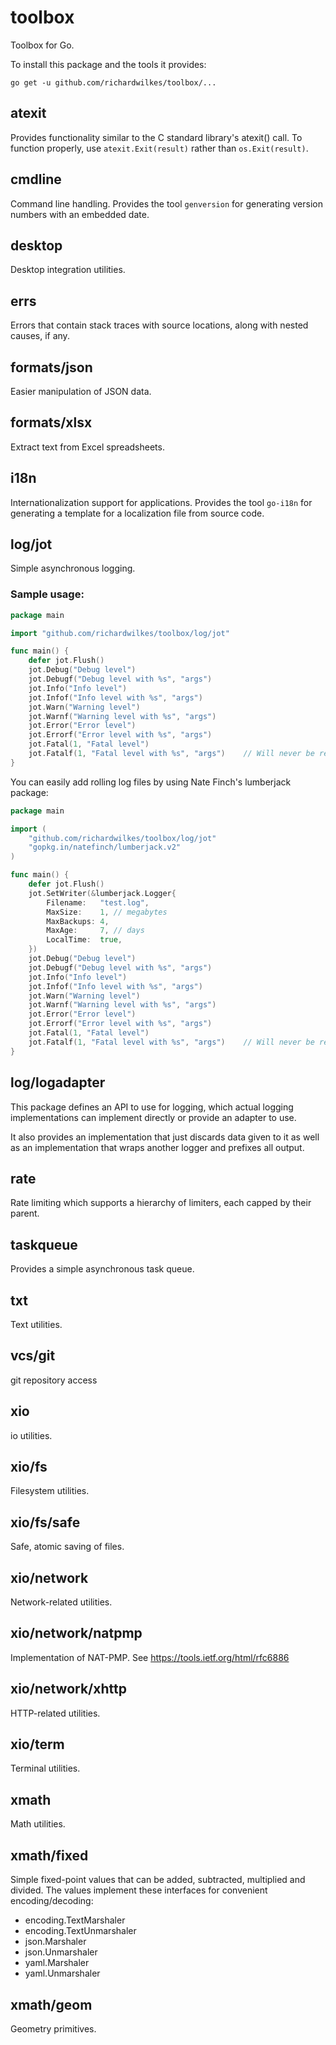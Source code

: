 # toolbox
Toolbox for Go.

To install this package and the tools it provides:
```
go get -u github.com/richardwilkes/toolbox/...
```

## atexit
Provides functionality similar to the C standard library's atexit() call. To
function properly, use `atexit.Exit(result)` rather than `os.Exit(result)`.

## cmdline
Command line handling. Provides the tool `genversion` for generating version
numbers with an embedded date.

## desktop
Desktop integration utilities.

## errs
Errors that contain stack traces with source locations, along with nested
causes, if any.

## formats/json
Easier manipulation of JSON data.

## formats/xlsx
Extract text from Excel spreadsheets.

## i18n
Internationalization support for applications. Provides the tool `go-i18n` for
generating a template for a localization file from source code.

## log/jot
Simple asynchronous logging.

### Sample usage:

```Go
package main

import "github.com/richardwilkes/toolbox/log/jot"

func main() {
    defer jot.Flush()
    jot.Debug("Debug level")
    jot.Debugf("Debug level with %s", "args")
    jot.Info("Info level")
    jot.Infof("Info level with %s", "args")
    jot.Warn("Warning level")
    jot.Warnf("Warning level with %s", "args")
    jot.Error("Error level")
    jot.Errorf("Error level with %s", "args")
    jot.Fatal(1, "Fatal level")
    jot.Fatalf(1, "Fatal level with %s", "args")    // Will never be reached due to previous line
}
```

You can easily add rolling log files by using Nate Finch's lumberjack package:

```Go
package main

import (
    "github.com/richardwilkes/toolbox/log/jot"
    "gopkg.in/natefinch/lumberjack.v2"
)

func main() {
    defer jot.Flush()
    jot.SetWriter(&lumberjack.Logger{
        Filename:   "test.log",
        MaxSize:    1, // megabytes
        MaxBackups: 4,
        MaxAge:     7, // days
        LocalTime:  true,
    })
    jot.Debug("Debug level")
    jot.Debugf("Debug level with %s", "args")
    jot.Info("Info level")
    jot.Infof("Info level with %s", "args")
    jot.Warn("Warning level")
    jot.Warnf("Warning level with %s", "args")
    jot.Error("Error level")
    jot.Errorf("Error level with %s", "args")
    jot.Fatal(1, "Fatal level")
    jot.Fatalf(1, "Fatal level with %s", "args")    // Will never be reached due to previous line
}
```

## log/logadapter
This package defines an API to use for logging, which actual logging
implementations can implement directly or provide an adapter to use.

It also provides an implementation that just discards data given to it as
well as an implementation that wraps another logger and prefixes all output.

## rate
Rate limiting which supports a hierarchy of limiters, each capped by their
parent.

## taskqueue
Provides a simple asynchronous task queue.

## txt
Text utilities.

## vcs/git
git repository access

## xio
io utilities.

## xio/fs
Filesystem utilities.

## xio/fs/safe
Safe, atomic saving of files.

## xio/network
Network-related utilities.

## xio/network/natpmp
Implementation of NAT-PMP. See https://tools.ietf.org/html/rfc6886

## xio/network/xhttp
HTTP-related utilities.

## xio/term
Terminal utilities.

## xmath
Math utilities.

## xmath/fixed
Simple fixed-point values that can be added, subtracted, multiplied and
divided. The values implement these interfaces for convenient
encoding/decoding:

- encoding.TextMarshaler
- encoding.TextUnmarshaler
- json.Marshaler
- json.Unmarshaler
- yaml.Marshaler
- yaml.Unmarshaler

## xmath/geom
Geometry primitives.

